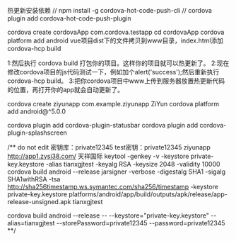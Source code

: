 热更新安装依赖
// npm install -g cordova-hot-code-push-cli
// cordova plugin add cordova-hot-code-push-plugin

cordova create cordovaApp com.cordova.testapp
cd cordovaApp
cordova platform add android
vue项目dist下的文件拷贝到www目录，index.html添加<script type="text/javascript" src="cordova.js"></script>
cordova-hcp build

1:然后执行 cordova build 打包你的项目。这样你的项目就可以热更新了。
2:现在修改cordova项目的js代码测试一下，例如加个alert('success');然后重新执行cordova-hcp build。
3:把你cordova项目中www上传到服务器放置热更新代码的位置，再打开你的app就会自动更新了。


cordova create ziyunapp com.example.ziyunapp ZiYun  cordova platform add android@^5.0.0

cordova plugin add cordova-plugin-statusbar
cordova plugin add cordova-plugin-splashscreen

/** do not edit
密钥库：private12345
test密钥：private12345
ziyunapp http://app1.zysj38.com/ 天祥国际
keytool -genkey -v -keystore private-key.keystore -alias tianxgjtest -keyalg RSA -keysize 2048 -validity 10000
cordova build android --release
jarsigner -verbose -digestalg SHA1 -sigalg SHA1withRSA -tsa http://sha256timestamp.ws.symantec.com/sha256/timestamp -keystore private-key.keystore platforms/android/app/build/outputs/apk/release/app-release-unsigned.apk tianxgjtest

cordova build android --release -- --keystore="private-key.keystore" --alias=tianxgjtest --storePassword=private12345 --password=private12345
**/
